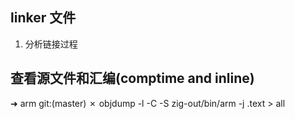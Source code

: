 ## linker 文件
1. 分析链接过程



## 查看源文件和汇编(comptime and inline)
➜  arm git:(master) ✗ objdump -l -C -S zig-out/bin/arm -j .text > all

